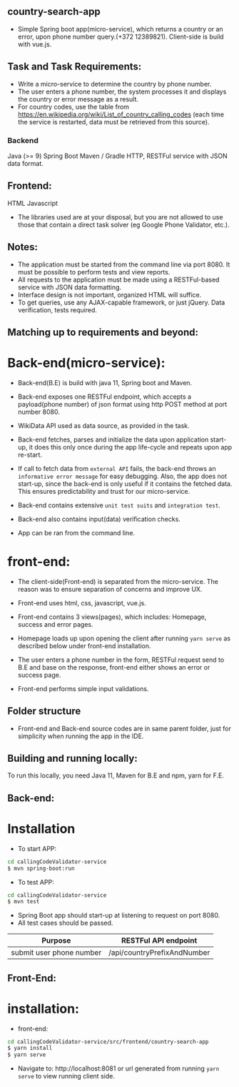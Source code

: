 ##  country-search-app
* Simple Spring boot app(micro-service), which returns a country or an error, upon phone number query.(+372 12389821). Client-side is build with vue.js. 

## Task and Task Requirements:

* Write a micro-service to determine the country by phone number.
* The user enters a phone number, the system processes it and displays the country or error message as a result.
* For country codes, use the table from https://en.wikipedia.org/wiki/List_of_country_calling_codes 
(each time the service is restarted, data must be retrieved from this source).

### Backend
Java (>= 9)
Spring Boot
Maven / Gradle
HTTP, RESTFul service with JSON data format. 

## Frontend:
HTML
Javascript 

 * The libraries used are at your disposal, but you are not allowed to use those that contain a direct task solver (eg Google Phone Validator, etc.).
 
## Notes:
* The application must be started from the command line via port 8080. It must be possible to perform tests and view reports. 
* All requests to the application must be made using a RESTFul-based service with JSON data formatting.
* Interface design is not important, organized HTML will suffice.
* To get queries, use any AJAX-capable framework, or just jQuery. Data verification, tests required.


##  Matching up to requirements and beyond:

# Back-end(micro-service):
*  Back-end(B.E) is build with java 11, Spring boot and  Maven.

*  Back-end exposes one RESTFul endpoint, which accepts a payload(phone number) of json format using http POST method at port number 8080.

*  WikiData API used as data source, as provided in the task. 

*  Back-end fetches, parses and initialize the data upon application start-up, it does this only once during the app life-cycle and repeats upon app re-start.

*  If call to fetch data from `external API` fails, the back-end throws an `informative error message` for easy debugging. Also, the app does not start-up,
 since the back-end is only useful if it contains the fetched data. This ensures predictability and trust for our micro-service. 
 
* Back-end contains extensive `unit test suits` and `integration test`.

* Back-end also contains input(data) verification checks.

* App can be ran from the command line.
 
# front-end:
 
* The client-side(Front-end) is separated from the micro-service. The reason was to ensure separation of concerns and improve UX.

* Front-end uses html, css, javascript, vue.js.

* Front-end contains 3 views(pages), which includes: Homepage, success and error pages.

* Homepage loads up upon opening the client after running `yarn serve` as described below under front-end installation.

* The user enters a phone number in the form, RESTFul request send to B.E and base on the response, front-end either shows an error or success page.

* Front-end performs simple input validations.

## Folder structure
* Front-end and Back-end source codes are in same parent folder, just for simplicity when running the app in the IDE.


## Building and running locally:
To run this locally, you need Java 11, Maven for B.E and npm, yarn for F.E.

## Back-end:

# Installation

* To start APP: 
```sh
cd callingCodeValidator-service
$ mvn spring-boot:run
```
* To test APP: 
```sh
cd callingCodeValidator-service
$ mvn test
```

* Spring Boot app should start-up at listening to request on port 8080.
* All test cases should be passed.

| Purpose | RESTFul API endpoint
| - | -
| submit user phone number | /api/countryPrefixAndNumber


## Front-End:

# installation:

* front-end:
```sh
cd callingCodeValidator-service/src/frontend/country-search-app
$ yarn install
$ yarn serve
```

* Navigate to: http://localhost:8081 or url generated from running `yarn serve` to view  running client side.


